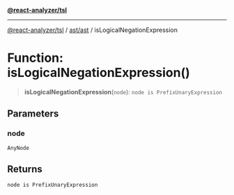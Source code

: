[**@react-analyzer/tsl**](../../../README.md)

***

[@react-analyzer/tsl](../../../README.md) / [ast/ast](../README.md) / isLogicalNegationExpression

# Function: isLogicalNegationExpression()

> **isLogicalNegationExpression**(`node`): `node is PrefixUnaryExpression`

## Parameters

### node

`AnyNode`

## Returns

`node is PrefixUnaryExpression`
